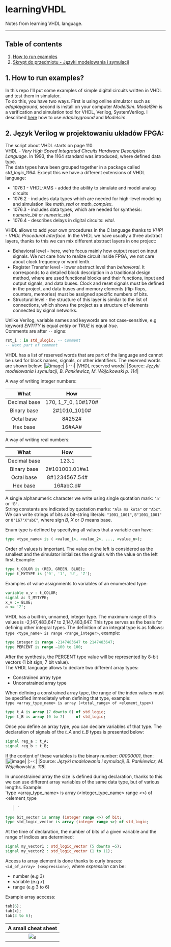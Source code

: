 # learningVHDL
Notes from learning VHDL language.
________________

## Table of contents <a name="tof"></a>
1. [How to run examples](#1)
2. [Skrypt do przedmiotu - Języki modelowania i symulacji](#2)

## 1. How to run examples? <a name="1"></a>
In this repo I'll put some examples of simple digital circuits written in
VHDL and test them in simulator. <br/>
To do this, you have two ways. First is using online simulator such as
*edaplayground*, second is install on your computer *ModelSim*. *ModelSim* is a
verification and simulation tool for VHDL, Verilog, SystemVerilog. I described
[here](https://github.com/mozerpol/NotesFromLearning/tree/master/learningVerilog#1)
how to use *edaplayground* and *Modelsim*.

## 2. Język Verilog w projektowaniu układów FPGA: <a name="2"></a>
The script about VHDL starts on page 110. <br/>
VHDL - *Very High Speed Integrated Circuits Hardware Description Language*. In 
1993, the 1164 standard was introduced, where defined data type. <br/>
The data types have been grouped together in a package called *std_logic_1164*.
Except this we have a different extensions of VHDL language: <br/>
- 1076.1 - VHDL-AMS - added the ability to simulate and model analog circuits
- 1076.2 - includes data types which are needed for high-level modeling and
    simulation like *math_real* or *math_complex*.
- 1076.3 - includes data types, which are needed for synthesis: *numeric_bit* or
    *numeric_std*
- 1076.4 - describes delays in digital circuits: *vital*.

VHDL allows to add your own procedures in the C language thanks to *VHPI* - *VHDL
Procedural Interface*. In the VHDL we have usually a three abstract layers,
thanks to this we can mix different abstract layers in one project:
- Behavioral level - here, we're focus mainly how output react on input signals.
    We not care how to realize circuit inside FPGA, we not care about clock
    frequency or word lenth.
- Register Transfer level - lower abstract level than *behavioral*. It
    corresponds to a detailed block description in a traditional design method,
    where are used functional blocks and their functions, input and output signals,
    and data buses. Clock and reset signals must be defined in the project, and
    data buses and memory elements (flip-flops, counters, memories) must be
    assigned specific numbers of bits.
- Structural level - the structure of this layer is similar to the list of
    connections, which shows the project as a structure of elements connected by
    signal networks.

Unlike Verilog, variable names and keywords are not case-sensitive, e.g keyword
*ENTITY* is equal *entity* or *TRUE* is equal *true*. <br/>
Comments are after `--` signs: <br/>
```vhdl
rst_i : in std_ulogic; -- Comment
-- Next part of comment
```
VHDL has a list of reserved words that are part of the language and cannot be
used for block names, signals, or other identifiers. The reserved words are
shown below:
|![image](https://user-images.githubusercontent.com/43972902/142483788-9feb2bf3-61a0-49cb-b2f6-3a71ef249afe.png)|
|:--:|
|VHDL reserved words|
|Source: *Języki  modelowania i symulacji, B. Pankiewicz, M. Wójcikowski p. 114*|

A way of writing integer numbers: <br/>

|What| How|
|:--:|:--:|
|Decimal base|170, 1_7_0, 10#170#|
|Binary base|2#1010_1010#|
|Octal base|8#252#|
|Hex base|16#AA#|

A way of writing real numbers: <br/>

|What| How|
|:--:|:--:|
|Decimal base|123.1|
|Binary base|2#101001.01#e1|
|Octal base|8#1234567.54#|
|Hex base|16#abC.d#|

A single alphanumeric character we write using single quotation mark: `'a'` or
`'B'`. <br/>
String constants are indicated by quotation marks: `"Ala ma kota"` or `"Abc"`.
<br/> We can write strings of bits as bit-string literals: `"1001_1001"`,
`B"1001_1001"` or `O"167"X"abC"`, where sign *B*, *X* or *O* means base.

Enum type is defined by specifying all values that a variable can have: <br/>
```VHDL
type <type_name> is ( <value_1>, <value_2>, ..., <value_n>);
```

Order of values is important. The value on the left is considered as the
smallest and the simulator initializes the signals with the value on the left
first. Example: <br/>
```VHDL
type t_COLOR is (RED, GREEN, BLUE);
type t_MYTYPE is ('0', '1', 'U', 'Z');
```
Examples of value assignments to variables of an enumerated type: <br/>
```VHDL
variable x_v : t_COLOR;
signal a: t_MYTYPE;
x_v := BLUE;
a <= 'Z';
```

VHDL has a built-in, unnamed, integer type. The maximum range of this values is
-2,147,483,647 to 2,147,483,647. This type serves as the basis for defining
other integral types. The definition of an integral type is as follows: <br/>
`type <type_name> is range <range_integer>`, example: <br/>
```VHDL
type integer is range -2147483647 to 2147483647;
type PERCENT is range –100 to 100;
```

After the synthesis, the PERCENT type value will be represented by 8-bit vectors
(1 bit sign, 7 bit value). <br/>
The VHDL language allows to declare two different array types: <br/>
- Constrained array type
- Unconstrained array type

When defining a constrained array type, the range of the index values must be
specified immediately when defining that type, example: <br/>
`type <array_type_name> is array (<total_range> of <element_type>)` <br/>
```VHDL
type t_A is array (7 downto 0) of std_logic;
type t_B is array (0 to 7)     of std_logic;
```
Once you define an array type, you can declare variables of that type. The
declaration of signals of the *t_A* and *t_B* types is presented below:
```VHDL
signal reg_a : t_A;
signal reg_b : t_B;
```

If the content of these variables is the binary number: *00000001*, then: <br/>
|![image](https://user-images.githubusercontent.com/43972902/142500438-c3602aca-136c-4054-81db-6039203e7686.png)|
|:--:|
|Source: *Języki  modelowania i symulacji, B. Pankiewicz, M. Wójcikowski p. 118*|

In unconstrained array the size is defined during declaration, thanks to this we
can use different array variables of the same data type, but of various lengths.
Example: <br/>
`type <array_type_name> is array (<integer_type_name> range <>) of <element_type
>` <br/>
```VHDL
type bit_vector is array (integer range <>) of bit;
type std_logic_vector is array (integer range <>) of std_logic;
```
At the time of declaration, the number of bits of a given variable and the 
range of indices are determined: <br/>
```VHDL
signal my_vector1 : std_logic_vector (5 downto –5);
signal my_vector2 : std_logic_vector (1 to 11);
```

Access to array element is done thanks to curly braces: <br/>
`<id_of_array> (<expression>)`, where *expression* can be: <br/>
- number (e.g 3)
- variable (e.g *x*)
- range (e.g 3 to 6)

Example array acccess: <br/>
```VHDL
tab(6);
tab(x);
tab(3 to 6);
```
|A small cheat sheet |
|:--:|
| ![a](https://user-images.githubusercontent.com/43972902/152033740-a3edcd4f-edcb-43fa-9588-33efd5fa4667.png) |